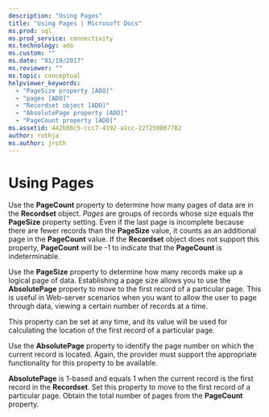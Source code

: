 ```yaml
---
description: "Using Pages"
title: "Using Pages | Microsoft Docs"
ms.prod: sql
ms.prod_service: connectivity
ms.technology: ado
ms.custom: ""
ms.date: "01/19/2017"
ms.reviewer: ""
ms.topic: conceptual
helpviewer_keywords: 
  - "PageSize property [ADO]"
  - "pages [ADO]"
  - "Recordset object [ADO]"
  - "AbsolutePage property [ADO]"
  - "PageCount property [ADO]"
ms.assetid: 442b08c5-ccc7-4192-a1cc-22f250867782
author: rothja
ms.author: jroth
---
```

# Using Pages
Use the **PageCount** property to determine how many pages of data are in the **Recordset** object. *Pages* are groups of records whose size equals the **PageSize** property setting. Even if the last page is incomplete because there are fewer records than the **PageSize** value, it counts as an additional page in the **PageCount** value. If the **Recordset** object does not support this property, **PageCount** will be -1 to indicate that the **PageCount** is indeterminable.  
  
 Use the **PageSize** property to determine how many records make up a logical page of data. Establishing a page size allows you to use the **AbsolutePage** property to move to the first record of a particular page. This is useful in Web-server scenarios when you want to allow the user to page through data, viewing a certain number of records at a time.  
  
 This property can be set at any time, and its value will be used for calculating the location of the first record of a particular page.  
  
 Use the **AbsolutePage** property to identify the page number on which the current record is located. Again, the provider must support the appropriate functionality for this property to be available.  
  
 **AbsolutePage** is 1-based and equals 1 when the current record is the first record in the **Recordset**. Set this property to move to the first record of a particular page. Obtain the total number of pages from the **PageCount** property.
